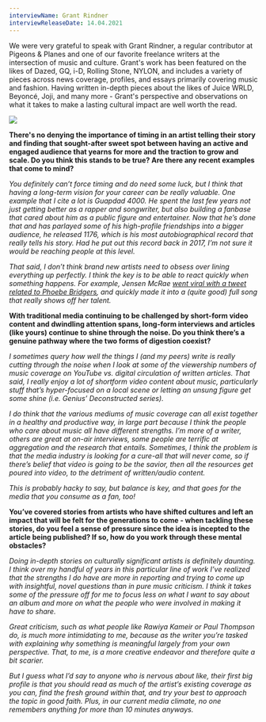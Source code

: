 ```yaml
---
interviewName: Grant Rindner
interviewReleaseDate: 14.04.2021
---
```

We were very grateful to speak with Grant Rindner, a regular contributor at Pigeons & Planes and one of our favorite freelance writers at the intersection of music and culture. Grant's work has been featured on the likes of Dazed, GQ, i-D, Rolling Stone, NYLON, and includes a variety of pieces across news coverage, profiles, and essays primarily covering music and fashion. Having written in-depth pieces about the likes of Juice WRLD, Beyoncé, Joji, and many more - Grant's perspective and observations on what it takes to make a lasting cultural impact are well worth the read.

![](heyguysitsme.jpg)

**There's no denying the importance of timing in an artist telling their story and finding that sought-after sweet spot between having an active and engaged audience that yearns for more and the traction to grow and scale. Do you think this stands to be true? Are there any recent examples that come to mind?**

*You definitely can’t force timing and do need some luck, but I think that having a long-term vision for your career can be really valuable. One example that I cite a lot is Guapdad 4000. He spent the last few years not just getting better as a rapper and songwriter, but also building a fanbase that cared about him as a public figure and entertainer. Now that he’s done that and has parlayed some of his high-profile friendships into a bigger audience, he released 1176, which is his most autobiographical record that really tells his story. Had he put out this record back in 2017, I’m not sure it would be reaching people at this level.*

*That said, I don’t think brand new artists need to obsess over lining everything up perfectly. I think the key is to be able to react quickly when something happens. For example, Jensen McRae [went viral with a tweet related to Phoebe Bridgers](https://www.rollingstone.com/music/music-news/jensen-mcrae-phoebe-bridgers-parody-immune-1120140/), and quickly made it into a (quite good) full song that really shows off her talent.*

**With traditional media continuing to be challenged by short-form video content and dwindling attention spans, long-form interviews and articles (like yours) continue to shine through the noise. Do you think there’s a genuine pathway where the two forms of digestion coexist?**

*I sometimes query how well the things I (and my peers) write is really cutting through the noise when I look at some of the viewership numbers of music coverage on YouTube vs. digital circulation of written articles. That said, I really enjoy a lot of shortform video content about music, particularly stuff that’s hyper-focused on a local scene or letting an unsung figure get some shine (i.e. Genius’ Deconstructed series).*

*I do think that the various mediums of music coverage can all exist together in a healthy and productive way, in large part because I think the people who care about music all have different strengths. I’m more of a writer, others are great at on-air interviews, some people are terrific at aggregation and the research that entails. Sometimes, I think the problem is that the media industry is looking for a cure-all that will never come, so if there’s belief that video is going to be the savior, then all the resources get poured into video, to the detriment of written/audio content.*

*This is probably hacky to say, but balance is key, and that goes for the media that you consume as a fan, too!*

**You’ve covered stories from artists who have shifted cultures and left an impact that will be felt for the generations to come - when tackling these stories, do you feel a sense of pressure since the idea is incepted to the article being published? If so, how do you work through these mental obstacles?**

*Doing in-depth stories on culturally significant artists is definitely daunting. I think over my handful of years in this particular line of work I’ve realized that the strengths I do have are more in reporting and trying to come up with insightful, novel questions than in pure music criticism. I think it takes some of the pressure off for me to focus less on what I want to say about an album and more on what the people who were involved in making it have to share.*

*Great criticism, such as what people like Rawiya Kameir or Paul Thompson do, is much more intimidating to me, because as the writer you’re tasked with explaining why something is meaningful largely from your own perspective. That, to me, is a more creative endeavor and therefore quite a bit scarier.*

*But I guess what I’d say to anyone who is nervous about like, their first big profile is that you should read as much of the artist’s existing coverage as you can, find the fresh ground within that, and try your best to approach the topic in good faith. Plus, in our current media climate, no one remembers anything for more than 10 minutes anyways.*